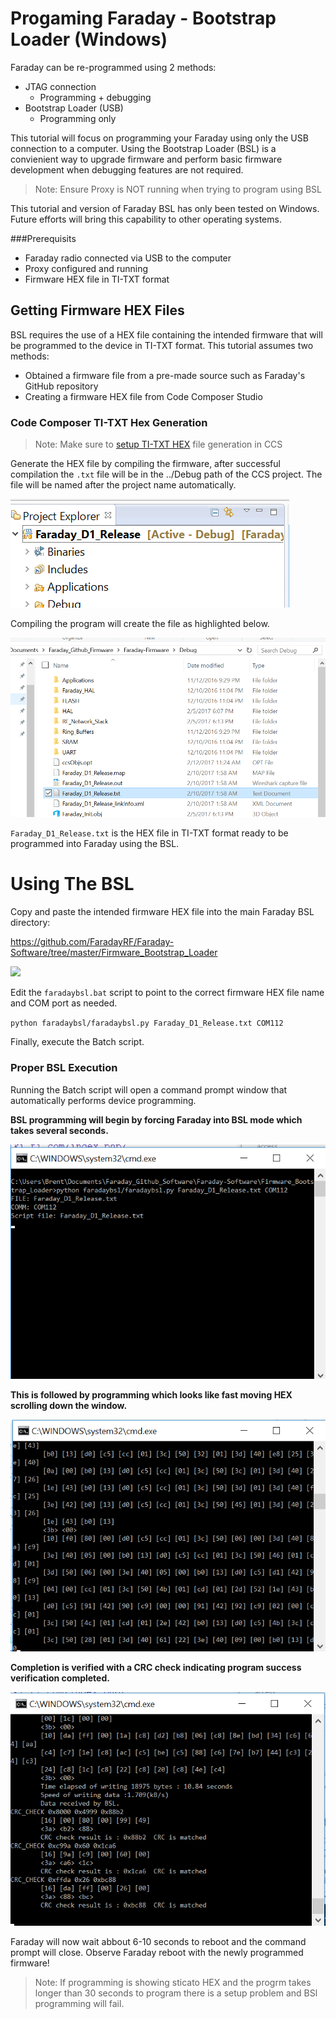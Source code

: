 # Progaming Faraday - Bootstrap Loader (Windows)

Faraday can be re-programmed using 2 methods:

* JTAG connection
  * Programming + debugging
* Bootstrap Loader (USB)
  * Programming only

This tutorial will focus on programming your Faraday using only the USB connection to a computer. Using the Bootstrap Loader (BSL) is a convienient way to upgrade firmware and perform basic firmware development when debugging features are not required.

> Note: Ensure Proxy is NOT running when trying to program using BSL

This tutorial and version of Faraday BSL has only been tested on Windows. Future efforts will bring this capability to other operating systems.


###Prerequisits
 * Faraday radio connected via USB to the computer
 * Proxy configured and running
 * Firmware HEX file in TI-TXT format

## Getting Firmware HEX Files

BSL requires the use of a HEX file containing the intended firmware that will be programmed to the device in TI-TXT format. This tutorial assumes two methods:

* Obtained a firmware file from a pre-made source such as Faraday's GitHub repository
* Creating a firmware HEX file from Code Composer Studio


### Code Composer TI-TXT Hex Generation


> Note: Make sure to [setup TI-TXT HEX](http://processors.wiki.ti.com/index.php/Generating_and_Loading_MSP430_Binary_Files#Using_CCS_v6.x) file generation in CCS 

Generate the HEX file by compiling the firmware, after successful compilation the `.txt` file will be in the ../Debug path of the CCS project. The file will be named after the project name automatically.

![](Images/CCS_Nav.png)

Compiling the program will create the file as highlighted below.

![](Images/Debug_Folder_Hex.png)

`Faraday_D1_Release.txt` is the HEX file in TI-TXT format ready to be programmed into Faraday using the BSL.

# Using The BSL

Copy and paste the intended firmware HEX file into the main Faraday BSL directory: 

https://github.com/FaradayRF/Faraday-Software/tree/master/Firmware_Bootstrap_Loader

![](file:///C:/Users/Brent/Documents/Faraday_Github_Software/Faraday-Software/Firmware_Bootstrap_Loader/Images/BSL_Folder.png)

Edit the `faradaybsl.bat` script to point to the correct firmware HEX file name and COM port as needed.


`python faradaybsl/faradaybsl.py Faraday_D1_Release.txt COM112`

Finally, execute the Batch script.

### Proper BSL Execution

Running the Batch script will open a command prompt window that automatically performs device programming. 

**BSL programming will begin by forcing Faraday into BSL mode which takes several seconds.** 

![](Images/BSL_Programming_1.png)

**This is followed by programming which looks like fast moving HEX scrolling down the window.** 

![](Images/BSL_Programming2.png)

**Completion is verified with a CRC check indicating program success verification completed.**

![](Images/BSL_Programming_3.png)

Faraday will now wait abbout 6-10 seconds to reboot and the command prompt will close. Observe Faraday reboot with the newly programmed firmware!

> Note: If programming is showing sticato HEX and the progrm takes longer than 30 seconds to program there is a setup problem and BSl programming will fail.
